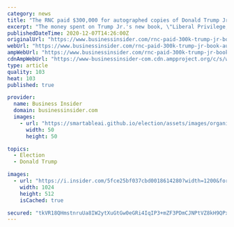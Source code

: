 ```yaml
---
category: news
title: "The RNC paid $300,000 for autographed copies of Donald Trump Jr.'s new book to use as gifts to donors, report says"
excerpt: "The money spent on Trump Jr.'s new book, \"Liberal Privilege,\" was the largest sum ever spent by the RNC on gift giveaways, The Daily Beast reported."
publishedDateTime: 2020-12-07T14:26:00Z
originalUrl: "https://www.businessinsider.com/rnc-paid-300k-trump-jr-book-autographed-donors-gift-report-2020-12"
webUrl: "https://www.businessinsider.com/rnc-paid-300k-trump-jr-book-autographed-donors-gift-report-2020-12"
ampWebUrl: "https://www.businessinsider.com/rnc-paid-300k-trump-jr-book-autographed-donors-gift-report-2020-12?amp"
cdnAmpWebUrl: "https://www-businessinsider-com.cdn.ampproject.org/c/s/www.businessinsider.com/rnc-paid-300k-trump-jr-book-autographed-donors-gift-report-2020-12?amp"
type: article
quality: 103
heat: 103
published: true

provider:
  name: Business Insider
  domain: businessinsider.com
  images:
    - url: "https://smartableai.github.io/election/assets/images/organizations/businessinsider.com-50x50.jpg"
      width: 50
      height: 50

topics:
  - Election
  - Donald Trump

images:
  - url: "https://i.insider.com/5fce25bf037cbd0018614280?width=1200&format=jpeg"
    width: 1024
    height: 512
    isCached: true

secured: "tkVR18QHmstnruUa8IW2ytXuGtGw0eGRi4IqIP3+mZF3PDmCJNPtVZ8kH9QPxw+4s4TYaLhtuYKoYLZCZUxFlW1fWspbhPj9nJvMPqauD3VoOXfHMFaTwmQ4PR8RZ7mQrj5dplzLnwzwll3P4c9EyeydIunM4DDB+ZW2y/dXPXHsgLlUpEzMZKjH+hXN/F2niXD8q2BDvgNXh1GTxOCo3v1OqSPntq5PoJBm5KxsGzIGDOihXceTk1+nJcLQKRt79w54YJzbCqxCIWeGghtzHKqJeQopmsmVScF2t9sKMpqCYwKlJdfh25dUYNq2kAJL9MYGiChdNbkAg8o8KUYY0w8KJLCXk14BM10RAHPaZHA=;5VuW6ftyew6DzUQQPXFIKA=="
---
```


